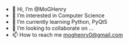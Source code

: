 - 👋 Hi, I’m @MoGHenry
- 👀 I’m interested in Computer Science
- 🌱 I’m currently learning Python, PyQt5
- 💞️ I’m looking to collaborate on ...
- 📫 How to reach me moghenry0@gmail.com

<!---
MoGHenry/MoGHenry is a ✨ special ✨ repository because its `README.md` (this file) appears on your GitHub profile.
You can click the Preview link to take a look at your changes.
--->
